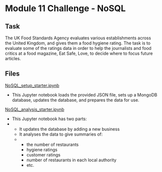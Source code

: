 # Module 11 Challenge - NoSQL  

## Task
The UK Food Standards Agency evaluates various establishments across the United Kingdom, and gives them a food hygiene rating. 
The task is to evaluate some of the ratings data in order to help the journalists and food critics at a food magazine, Eat Safe, Love, 
to decide where to focus future articles.

## Files

[NoSQL_setup_starter.ipynb](NoSQL_setup_starter.ipynb)
- This Jupyter notebook loads the provided JSON file, sets up a MongoDB database, updates the database, and prepares the data for use.

[NoSQL_analysis_starter.ipynb](NoSQL_analysis_starter.ipynb)
- This Jupyter notebook has two parts:
- - It updates the database by adding a new business
  - It analyses the data to give summaries of:
  - - the number of restaurants 
    - hygiene ratings
    - customer ratings
    - number of restaurants in each local authority
    - etc.
      

